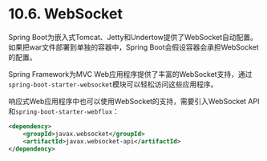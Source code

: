 # 10.6. WebSocket

Spring Boot为嵌入式Tomcat、Jetty和Undertow提供了WebSocket自动配置。如果把war文件部署到单独的容器中，Spring Boot会假设容器会承担WebSocket的配置。

Spring Framework为MVC Web应用程序提供了丰富的WebSocket支持，通过`spring-boot-starter-websocket`模块可以轻松访问这些应用程序。

响应式Web应用程序中也可以使用WebSocket的支持，需要引入WebSocket API和`spring-boot-starter-webflux`：

```xml
<dependency>
    <groupId>javax.websocket</groupId>
    <artifactId>javax.websocket-api</artifactId>
</dependency>
```
